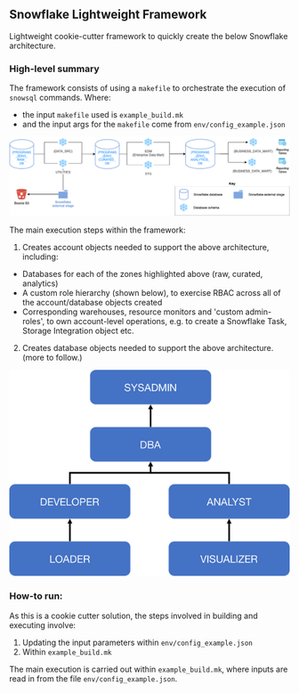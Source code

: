 ## Snowflake Lightweight Framework

Lightweight cookie-cutter framework to quickly create the below Snowflake architecture.

### High-level summary

The framework consists of using a `makefile` to orchestrate the execution of `snowsql` commands. Where:

* the input `makefile` used is `example_build.mk`
* and the input args for the `makefile` come from `env/config_example.json`

![image info](pictures/snowflake-framework-architecture.png)

The main execution steps within the framework:

1) Creates account objects needed to support the above architecture, including:
* Databases for each of the zones highlighted above (raw, curated, analytics)
* A custom role hierarchy (shown below), to exercise RBAC across all of the account/database objects created
* Corresponding warehouses, resource monitors and 'custom admin-roles', to own account-level operations, e.g. to create a Snowflake Task, Storage Integration object etc.
2) Creates database objects needed to support the above architecture.
(more to follow.)

![image info](pictures/snowflake-role-hierarchy.png)

### How-to run:

As this is a cookie cutter solution, the steps involved in building and executing involve:

1) Updating the input parameters within `env/config_example.json`
2) Within `example_build.mk`

The main execution is carried out within `example_build.mk`, where inputs are read in from the file `env/config_example.json`.
